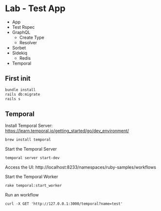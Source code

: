 # Lab - Test App

- App
- Test Rspec
- GraphQL
  - Create Type
  - Resolver
- Sorbet
- Sidekiq
  - Redis
- Temporal

## First init

```bash
bundle install
rails db:migrate
rails s
```

## Temporal

Install Temporal Server: https://learn.temporal.io/getting_started/go/dev_environment/

```bash
brew install temporal
```

Start the Temporal Server

```bash
temporal server start-dev
```

Access the UI: http://localhost:8233/namespaces/ruby-samples/workflows

Start the Temporal Worker

```bash
rake temporal:start_worker
```

Run an workflow

```
curl -X GET 'http://127.0.0.1:3000/temporal?name=test'
```